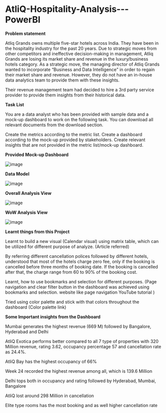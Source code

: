 # AtliQ-Hospitality-Analysis---PowerBI

**Problem statement**

Atliq Grands owns multiple five-star hotels across India. They have been in the hospitality industry for the past 20 years. Due to strategic moves from other competitors and ineffective decision-making in management, Atliq Grands are losing its market share and revenue in the luxury/business hotels category. As a strategic move, the managing director of Atliq Grands wanted to incorporate “Business and Data Intelligence” in order to regain their market share and revenue. However, they do not have an in-house data analytics team to provide them with these insights.

Their revenue management team had decided to hire a 3rd party service provider to provide them insights from their historical data.

**Task List**

You are a data analyst who has been provided with sample data and a mock-up dashboard to work on the following task. You can download all relevant documents from the download section.

Create the metrics according to the metric list.
Create a dashboard according to the mock-up provided by stakeholders.
Create relevant insights that are not provided in the metric list/mock-up dashboard.

**Provided Mock-up Dashboard**

![image](https://github.com/Gyaneshwar16/AtliQ-Hospitality-Analysis---PowerBI/assets/139397600/f91424ef-7eb8-484d-823b-50fe73eeea5a)


**Data Model**

![image](https://github.com/Gyaneshwar16/AtliQ-Hospitality-Analysis---PowerBI/assets/139397600/6c578c46-7429-4e12-9fe5-b5f55aae80f4)

**Overall Analysis View**

![image](https://github.com/Gyaneshwar16/AtliQ-Hospitality-Analysis---PowerBI/assets/139397600/0546a296-bf63-43b1-bc4e-7866fbf4d7d1)


**WoW Analysis View**

![image](https://github.com/Gyaneshwar16/AtliQ-Hospitality-Analysis---PowerBI/assets/139397600/3ceefd56-7aec-404c-bb4f-492470cbf95b)



**Learnt things from this Project**

Learnt to build a new visual (Calendar visual) using matrix table, which can be utilized for different purpose of analyze. (Article referred)

By referring different cancellation polices followed by different hotels, understood that most of the hotels charge zero fee, only if the booking is cancelled before three months of booking date. If the booking is cancelled after that, the charge range from 60 to 90% of the booking cost.

Learnt, how to use bookmarks and selection for different purposes. (Page navigation and clear filter button in the dashboard was achieved using bookmarks and selection. website like page navigation YouTube tutorial )

Tried using color palette and stick with that colors throughout the dashboard (Color palette link)

**Some Important insights from the Dashboard**

Mumbai generates the highest revenue (669 M) followed by Bangalore, Hyderabad and Delhi

AtliQ Exotica performs better compared to all 7 type of properties with 320 Million revenue, rating 3.62, occupancy percentage 57 and cancellation rate as 24.4%.

AtliQ Bay has the highest occupancy of 66%

Week 24 recorded the highest revenue among all, which is 139.6 Million

Delhi tops both in occupancy and rating followed by Hyderabad, Mumbai, Bangalore

AtliQ lost around 298 Million in cancellation

Elite type rooms has the most booking and as well higher cancellation rate
